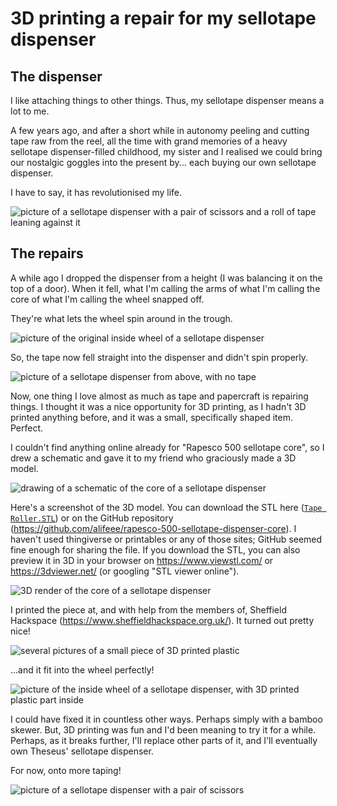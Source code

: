 # 3D printing a repair for my sellotape dispenser

## The dispenser

I like attaching things to other things. Thus, my sellotape dispenser means a lot to me.

A few years ago, and after a short while in autonomy peeling and cutting tape raw from the reel, all the time with grand memories of a heavy sellotape dispenser-filled childhood, my sister and I realised we could bring our nostalgic goggles into the present by... each buying our own sellotape dispenser.

I have to say, it has revolutionised my life.

![picture of a sellotape dispenser with a pair of scissors and a roll of tape leaning against it](./PXL_20240913_130659660.jpg)

## The repairs

A while ago I dropped the dispenser from a height (I was balancing it on the top of a door). When it fell, what I'm calling the arms of what I'm calling the core of what I'm calling the wheel snapped off.

They're what lets the wheel spin around in the trough.

![picture of the original inside wheel of a sellotape dispenser](./wheel.jpg)

So, the tape now fell straight into the dispenser and didn't spin properly.

![picture of a sellotape dispenser from above, with no tape](./PXL_20240913_130417332.jpg)

Now, one thing I love almost as much as tape and papercraft is repairing things. I thought it was a nice opportunity for 3D printing, as I hadn't 3D printed anything before, and it was a small, specifically shaped item. Perfect.

I couldn't find anything online already for "Rapesco 500 sellotape core", so I drew a schematic and gave it to my friend who graciously made a 3D model.

![drawing of a schematic of the core of a sellotape dispenser](./schematic_poor.png)

Here's a screenshot of the 3D model. You can download the STL here ([`Tape Roller.STL`](./Tape%20Roller.STL)) or on the GitHub repository (<https://github.com/alifeee/rapesco-500-sellotape-dispenser-core>). I haven't used thingiverse or printables or any of those sites; GitHub seemed fine enough for sharing the file. If you download the STL, you can also preview it in 3D in your browser on <https://www.viewstl.com/> or <https://3dviewer.net/> (or googling "STL viewer online").

![3D render of the core of a sellotape dispenser](./core_render.png)

I printed the piece at, and with help from the members of, Sheffield Hackspace (<https://www.sheffieldhackspace.org.uk/>). It turned out pretty nice!

![several pictures of a small piece of 3D printed plastic](./printed_bits.jpg)

...and it fit into the wheel perfectly!

![picture of the inside wheel of a sellotape dispenser, with 3D printed plastic part inside](./PXL_20240913_130452739.jpg)

I could have fixed it in countless other ways. Perhaps simply with a bamboo skewer. But, 3D printing was fun and I'd been meaning to try it for a while. Perhaps, as it breaks further, I'll replace other parts of it, and I'll eventually own Theseus' sellotape dispenser.

For now, onto more taping!

![picture of a sellotape dispenser with a pair of scissors](./PXL_20240913_130738804.jpg)
